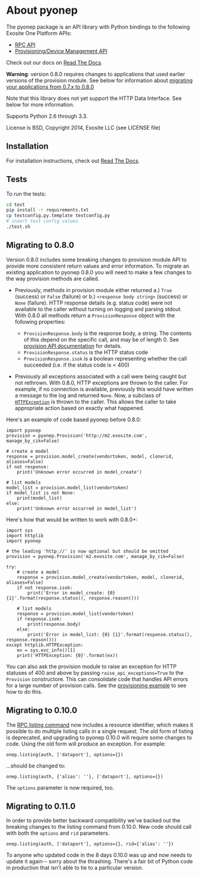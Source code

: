 About pyonep
============

The pyonep package is an API library with Python bindings to the 
following Exosite One Platform APIs:

* [RPC API](https://github.com/exosite/docs/tree/master/rpc)
* [Provisioning/Device Management API](https://github.com/exosite/docs/tree/master/provision)

Check out our docs on [Read The Docs](https://pyonep.readthedocs.org/).

__Warning__: version 0.8.0 requires changes to applications that used 
earlier versions of the provision module. See below for information about 
[migrating your applications from 0.7.x to 0.8.0](#migrating-to-080)

Note that this library does not yet support the HTTP Data Interface. See
below for more information.

Supports Python 2.6 through 3.3.

License is BSD, Copyright 2014, Exosite LLC (see LICENSE file)


Installation
------------

For installation instructions, check out [Read The Docs](https://pyonep.readthedocs.org/en/latest/install.html).


Tests
-----

To run the tests:

```bash
cd test
pip install -r requirements.txt
cp testconfig.py.template testconfig.py
# insert test config values
./test.sh
```

Migrating to 0.8.0
------------------

Version 0.8.0 includes some breaking changes to provision module API to provide more consistent return values and error information. To migrate an existing application to pyonep 0.8.0 you will need to make a few changes to the way provision methods are called.

- Previously, methods in provision module either returned a.) `True` (success) or `False` (failure) or b.) `<response body string>` (success) or `None` (failure). HTTP response details (e.g. status code) were not available to the caller without turning on logging and parsing stdout. With 0.8.0 all methods return a `ProvisionResponse` object with the following properties:

    - `ProvisionResponse.body` is the response body, a string. The contents of this depend on the specific call, and may be of length 0. See [provision API documentation](https://github.com/exosite/docs/tree/master/provision) for details.
    - `ProvisionResponse.status` is the HTTP status code
    - `ProvisionResponse.isok` is a boolean representing whether the call succeeded (i.e. if the status code is < 400)

- Previously all exceptions associated with a call were being caught but not rethrown. With 0.8.0, HTTP exceptions are thrown to the caller. For example, if no connection is available, previously this would have written a message to the log and returned `None`. Now, a subclass of [`HTTPException`](http://docs.python.org/2/library/httplib.html#httplib.HTTPException) is thrown to the caller. This allows the caller to take appropriate action based on exactly what happened.

Here's an example of code based pyonep before 0.8.0:
```
import pyonep
provision = pyonep.Provision('http://m2.exosite.com', manage_by_cik=False)

# create a model
response = provision.model_create(vendortoken, model, clonerid, aliases=False)
if not response:
    print('Unknown error occurred in model_create')

# list models
model_list = provision.model_list(vendortoken)
if model_list is not None:
    print(model_list)
else:
    print('Unknown error occurred in model_list')
```

Here's how that would be written to work with 0.8.0+:
```
import sys
import httplib
import pyonep

# the leading 'http://' is now optional but should be omitted
provision = pyonep.Provision('m2.exosite.com', manage_by_cik=False)

try:
    # create a model
    response = provision.model_create(vendortoken, model, clonerid, aliases=False)
    if not response.isok:
        print('Error in model_create: {0} {1}'.format(response.status(), response.reason()))

    # list models
    response = provision.model_list(vendortoken)
    if response.isok:
        print(response.body)
    else:
        print('Error in model_list: {0} {1}'.format(response.status(), response.reason()))
except httplib.HTTPException:
    ex = sys.exc_info()[1]
    print('HTTPException: {0}'.format(ex))
```

You can also ask the provision module to raise an exception for HTTP statuses of 400 and above by passing `raise_api_exceptions=True` to the `Provision` constructore. This can consolidate code that handles API errors for a large number of provision calls. See the [provisioning example](examples/provisioning.py) to see how to do this.

Migrating to 0.10.0
-------------------

The [RPC listing command](http://docs.exosite.com/rpc#listing) now includes a resource identifier, which makes it possible to do multiple listing calls in a single request. The old form of listing is deprecated, and upgrading to pyonep 0.10.0 will require some changes to code. Using the old form will produce an exception. For example:

```
onep.listing(auth, ['dataport'], options={})
```

...should be changed to:

```
onep.listing(auth, {'alias': ''}, ['dataport'], options={})
```

The `options` parameter is now required, too.

Migrating to 0.11.0
-------------------

In order to provide better backward compatibility we've backed out the breaking changes to the listing command from 0.10.0. New code should call with both the `options` and `rid` parameters.

```
onep.listing(auth, ['dataport'], options={}, rid={'alias': ''})
```

To anyone who updated code in the 8 days 0.10.0 was up and now needs to update it again-- sorry about the thrashing. There's a fair bit of Python code in production that isn't able to tie to a particular version.
